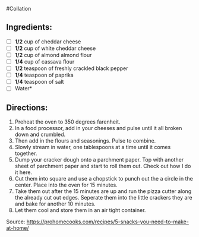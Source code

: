 #Collation

## Ingredients:
- [ ] **1/2** cup of cheddar cheese
- [ ] **1/2** cup of white cheddar cheese
- [ ] **1/2** cup of almond almond flour
- [ ] **1/4** cup of cassava flour
- [ ] **1/2** teaspoon of freshly crackled black pepper
- [ ] **1/4** teaspoon of paprika
- [ ] **1/4** teaspoon of salt
- [ ] Water*

## Directions:
1. Preheat the oven to 350 degrees farenheit.
2. In a food processor, add in your cheeses and pulse until it all broken down and crumbled.
3. Then add in the flours and seasonings. Pulse to combine.
4. Slowly stream in water, one tablespoons at a time until it comes together.
5. Dump your cracker dough onto a parchment paper. Top with another sheet of parchment paper and start to roll them out. Check out how I do it here.
6. Cut them into square and use a chopstick to punch out the a circle in the center. Place into the oven for 15 minutes.
7. Take them out after the 15 minutes are up and run the pizza cutter along the already cut out edges. Seperate them into the little crackers they are and bake for another 10 minutes.
8. Let them cool and store them in an air tight container.

Source: https://prohomecooks.com/recipes/5-snacks-you-need-to-make-at-home/